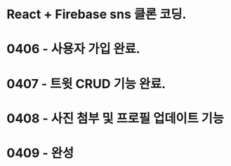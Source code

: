 # React + Firebase sns 클론 코딩.

# 0406 - 사용자 가입 완료.

# 0407 - 트윗 CRUD 기능 완료.

# 0408 - 사진 첨부 및 프로필 업데이트 기능

# 0409 - 완성